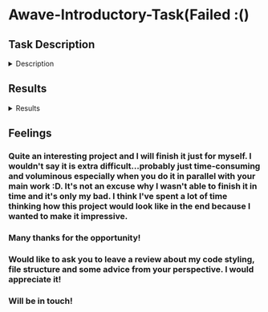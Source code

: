 # Awave-Introductory-Task(Failed :()

## Task Description
<details><summary>Description</summary>
  
### Task
### Create website “My favorite games”. The purpose of the website is to vote for games and see their statistics. Website should contain 3 pages:

 >1) Results: page with two parts:
  dashboard/widget that shows some various metrics. Some ideas – top 5 most rated games, top 5 highest rated games, lowest rated game, average game rating. Feel free to express     yourself here but don’t overdo it.
  Below dashboard, a table showing top 20 recent ratings (Columns: Game Title, Name, Email, comment and rating)

 >2) Game list: page that displays list of all games in table. Have sample data of at least 20 games. Should contain columns like: Title, Year, Average Rating. Should be             searchable, paginable and sortable.

 >3) Rate game: selecting game from the list should navigate to Rate game page. This page should show the game information you are rating and have following fields: Name, Email,     Comment, Rating (from 1-10). Name, Email, Rating fields are required, only one rating per Email is allowed. After submitting, redirect to results page.

Sample data and data handling: Create sample data manually or consider using https://www.igdb.com/top-100/games to scrap games list or https://api.rawg.io/api/games to get json for data feed. The database should be MSSQL LocalDB in AppData folder.

</details>

## Results
<details><summary>Results</summary>
  
  ## DONE
  
  - [x] Added basic Structure(DAL Layer, BL Layer and Web)
  - [x] Added CRUD
  - [x] Added all necessaries repositories
  - [x] Added Unit of Work Pattern
  - [x] Added DbConnection(but only for testing purpose)
  - [x] Added light business logic
  - [x] Added light logic to controllers
  
  Overview: Unhappy with the results
  
  ## TODO
  - [ ] Finilize business logic
  - [ ] Add Database into project(local for now)
  - [ ] Set initial data for db
  - [ ] Add web scrapper to get games
  - [ ] Add migrations
  - [ ] Finilize controllers
  - [ ] Update routings
  - [ ] Add db constraints(i.e. allow person to vote only once for each game)
  - [ ] Add tests
  - [ ] Add front end part(razor pages, js(jquery) etc...)
  - [ ] Add documenation(code description)
</details>

## Feelings

### Quite an interesting project and I will finish it just for myself. I wouldn't say it is extra difficult...probably just time-consuming and voluminous especially when you do it in parallel with your main work :D. It's not an excuse why I wasn't able to finish it in time and it's only my bad. I think I've spent a lot of time thinking how this project would look like in the end because I wanted to make it impressive.

### Many thanks for the opportunity!

### Would like to ask you to leave a review about my code styling, file structure and some advice from your perspective. I would appreciate it!

### Will be in touch!
  
